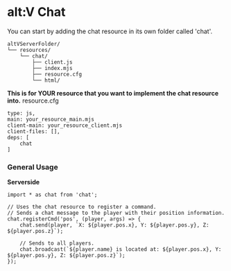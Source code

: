 # alt:V Chat

You can start by adding the chat resource in its own folder called 'chat'.
```
altVServerFolder/
└── resources/
    └── chat/
        ├── client.js
        ├── index.mjs
        ├── resource.cfg
        └── html/
```

**This is for YOUR resource that you want to implement the chat resource into.**
resource.cfg
```
type: js,
main: your_resource_main.mjs
client-main: your_resource_client.mjs
client-files: [],
deps: [
    chat
]
```

### General Usage

**Serverside**
```
import * as chat from 'chat';

// Uses the chat resource to register a command.
// Sends a chat message to the player with their position information.
chat.registerCmd('pos', (player, args) => {
    chat.send(player, `X: ${player.pos.x}, Y: ${player.pos.y}, Z: ${player.pos.z}`);
    
    // Sends to all players.
    chat.broadcast(`${player.name} is located at: ${player.pos.x}, Y: ${player.pos.y}, Z: ${player.pos.z}`);
});
```



